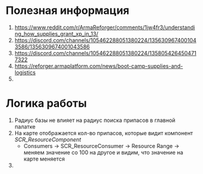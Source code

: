 # Полезная информация
1. https://www.reddit.com/r/ArmaReforger/comments/1jw4fr3/understanding_how_supplies_grant_xp_in_13/
2. https://discord.com/channels/105462288051380224/1356309674001043586/1356309674001043586
3. https://discord.com/channels/105462288051380224/1358054264504717322
4. https://reforger.armaplatform.com/news/boot-camp-supplies-and-logistics
5. 


# Логика работы
1. Радиус базы не влияет на радиус поиска припасов в главной палатке
2. На карте отображается кол-во припасов, которые видит компонент _SCR_ResourceComponent_
   - Consumers -> SCR_ResourceConsumer -> Resource Range -> меняем значение со 100 на другое и видим, что значение на карте меняется
3. 
